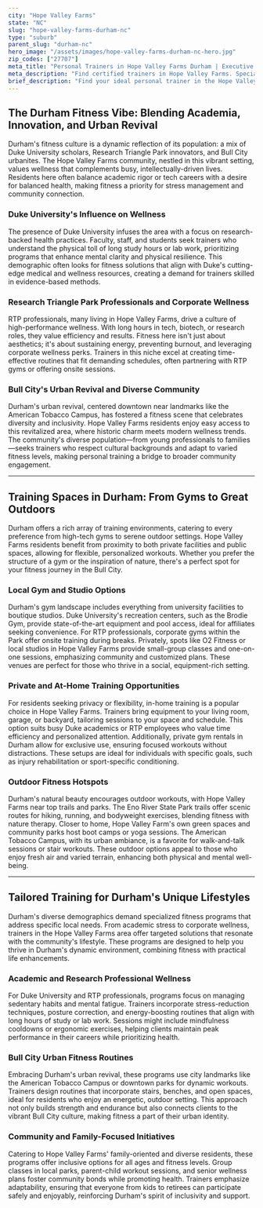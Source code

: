 ```yaml
---
city: "Hope Valley Farms"
state: "NC"
slug: "hope-valley-farms-durham-nc"
type: "suburb"
parent_slug: "durham-nc"
hero_image: "/assets/images/hope-valley-farms-durham-nc-hero.jpg"
zip_codes: ["27707"]
meta_title: "Personal Trainers in Hope Valley Farms Durham | Executive Family Fitness"
meta_description: "Find certified trainers in Hope Valley Farms. Specialists in executive family wellness, newer construction amenities, and South Durham luxury living."
brief_description: "Find your ideal personal trainer in the Hope Valley Farms area of Durham. Our service connects you with certified professionals who understand the unique needs of the Research Triangle community, including Duke University affiliates, RTP employees, and Bull City residents. Whether you seek stress-busting workouts for academic life, corporate wellness programs, or urban fitness routines, we match you with trainers specializing in your goals. Achieve lasting results with personalized training tailored to Durham's active, diverse lifestyle. Start your fitness journey today!"
---
```

## The Durham Fitness Vibe: Blending Academia, Innovation, and Urban Revival

Durham's fitness culture is a dynamic reflection of its population: a mix of Duke University scholars, Research Triangle Park innovators, and Bull City urbanites. The Hope Valley Farms community, nestled in this vibrant setting, values wellness that complements busy, intellectually-driven lives. Residents here often balance academic rigor or tech careers with a desire for balanced health, making fitness a priority for stress management and community connection.

### Duke University's Influence on Wellness

The presence of Duke University infuses the area with a focus on research-backed health practices. Faculty, staff, and students seek trainers who understand the physical toll of long study hours or lab work, prioritizing programs that enhance mental clarity and physical resilience. This demographic often looks for fitness solutions that align with Duke's cutting-edge medical and wellness resources, creating a demand for trainers skilled in evidence-based methods.

### Research Triangle Park Professionals and Corporate Wellness

RTP professionals, many living in Hope Valley Farms, drive a culture of high-performance wellness. With long hours in tech, biotech, or research roles, they value efficiency and results. Fitness here isn't just about aesthetics; it's about sustaining energy, preventing burnout, and leveraging corporate wellness perks. Trainers in this niche excel at creating time-effective routines that fit demanding schedules, often partnering with RTP gyms or offering onsite sessions.

### Bull City's Urban Revival and Diverse Community

Durham's urban revival, centered downtown near landmarks like the American Tobacco Campus, has fostered a fitness scene that celebrates diversity and inclusivity. Hope Valley Farms residents enjoy easy access to this revitalized area, where historic charm meets modern wellness trends. The community's diverse population—from young professionals to families—seeks trainers who respect cultural backgrounds and adapt to varied fitness levels, making personal training a bridge to broader community engagement.

---

## Training Spaces in Durham: From Gyms to Great Outdoors

Durham offers a rich array of training environments, catering to every preference from high-tech gyms to serene outdoor settings. Hope Valley Farms residents benefit from proximity to both private facilities and public spaces, allowing for flexible, personalized workouts. Whether you prefer the structure of a gym or the inspiration of nature, there's a perfect spot for your fitness journey in the Bull City.

### Local Gym and Studio Options

Durham's gym landscape includes everything from university facilities to boutique studios. Duke University's recreation centers, such as the Brodie Gym, provide state-of-the-art equipment and pool access, ideal for affiliates seeking convenience. For RTP professionals, corporate gyms within the Park offer onsite training during breaks. Privately, spots like O2 Fitness or local studios in Hope Valley Farms provide small-group classes and one-on-one sessions, emphasizing community and customized plans. These venues are perfect for those who thrive in a social, equipment-rich setting.

### Private and At-Home Training Opportunities

For residents seeking privacy or flexibility, in-home training is a popular choice in Hope Valley Farms. Trainers bring equipment to your living room, garage, or backyard, tailoring sessions to your space and schedule. This option suits busy Duke academics or RTP employees who value time efficiency and personalized attention. Additionally, private gym rentals in Durham allow for exclusive use, ensuring focused workouts without distractions. These setups are ideal for individuals with specific goals, such as injury rehabilitation or sport-specific conditioning.

### Outdoor Fitness Hotspots

Durham's natural beauty encourages outdoor workouts, with Hope Valley Farms near top trails and parks. The Eno River State Park trails offer scenic routes for hiking, running, and bodyweight exercises, blending fitness with nature therapy. Closer to home, Hope Valley Farm's own green spaces and community parks host boot camps or yoga sessions. The American Tobacco Campus, with its urban ambiance, is a favorite for walk-and-talk sessions or stair workouts. These outdoor options appeal to those who enjoy fresh air and varied terrain, enhancing both physical and mental well-being.

---

## Tailored Training for Durham's Unique Lifestyles

Durham's diverse demographics demand specialized fitness programs that address specific local needs. From academic stress to corporate wellness, trainers in the Hope Valley Farms area offer targeted solutions that resonate with the community's lifestyle. These programs are designed to help you thrive in Durham's dynamic environment, combining fitness with practical life enhancements.

### Academic and Research Professional Wellness

For Duke University and RTP professionals, programs focus on managing sedentary habits and mental fatigue. Trainers incorporate stress-reduction techniques, posture correction, and energy-boosting routines that align with long hours of study or lab work. Sessions might include mindfulness cooldowns or ergonomic exercises, helping clients maintain peak performance in their careers while prioritizing health.

### Bull City Urban Fitness Routines

Embracing Durham's urban revival, these programs use city landmarks like the American Tobacco Campus or downtown parks for dynamic workouts. Trainers design routines that incorporate stairs, benches, and open spaces, ideal for residents who enjoy an energetic, outdoor setting. This approach not only builds strength and endurance but also connects clients to the vibrant Bull City culture, making fitness a part of their urban identity.

### Community and Family-Focused Initiatives

Catering to Hope Valley Farms' family-oriented and diverse residents, these programs offer inclusive options for all ages and fitness levels. Group classes in local parks, parent-child workout sessions, and senior wellness plans foster community bonds while promoting health. Trainers emphasize adaptability, ensuring that everyone from kids to retirees can participate safely and enjoyably, reinforcing Durham's spirit of inclusivity and support.